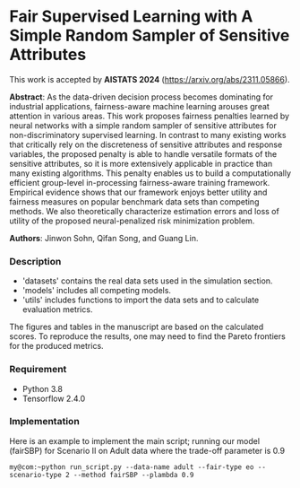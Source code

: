 # Fair Supervised Learning with A Simple Random Sampler of Sensitive Attributes

This work is accepted by __AISTATS 2024__ (https://arxiv.org/abs/2311.05866). 

__Abstract__: As the data-driven decision process becomes dominating for industrial applications, fairness-aware machine learning arouses great attention in various areas. This work proposes fairness penalties learned by neural networks with a simple random sampler of sensitive attributes for non-discriminatory supervised learning. In contrast to many existing works that critically rely on the discreteness of sensitive attributes and response variables, the proposed penalty is able to handle versatile formats of the sensitive attributes, so it is more extensively applicable in practice than many existing algorithms. This penalty enables us to build a computationally efficient group-level in-processing fairness-aware training framework. Empirical evidence shows that our framework enjoys better utility and fairness measures on popular benchmark data sets than competing methods. We also theoretically characterize estimation errors and loss of utility of the proposed neural-penalized risk minimization problem.

__Authors__: Jinwon Sohn, Qifan Song, and Guang Lin. 

### Description
- 'datasets' contains the real data sets used in the simulation section.
- 'models' includes all competing models.
- 'utils' includes functions to import the data sets and to calculate evaluation metrics. 

The figures and tables in the manuscript are based on the calculated scores. To reproduce the results, one may need to find the Pareto frontiers for the produced metrics.

### Requirement
- Python 3.8
- Tensorflow 2.4.0

### Implementation 

Here is an example to implement the main script; running our model (fairSBP) for Scenario II on Adult data where the trade-off parameter is 0.9

```console
my@com:~python run_script.py --data-name adult --fair-type eo --scenario-type 2 --method fairSBP --plambda 0.9
```